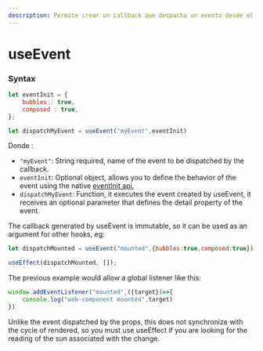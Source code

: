 ```yaml
---
description: Permite crear un callback que despacha un evento desde el web-component
---
```


# useEvent

### Syntax

```jsx
let eventInit = {
    bubbles : true, 
    composed : true,
};

let dispatchMyEvent = useEvent("myEvent",eventInit)
```

Donde :

* `"myEvent"`: String required, name of the event to be dispatched by the callback.
* `eventInit`: Optional object, allows you to define the behavior of the event using the native [eventInit api.](https://developer.mozilla.org/es/docs/Web/API/Event/Event)
* `dispatchMyEvent`: Function, it executes the event created by useEvent, it receives an optional parameter that defines the detail property of the event.

The callback generated by useEvent is immutable, so it can be used as an argument for other hooks, eg:

```javascript
let dispatchMounted = useEvent("mounted",{bubbles:true,composed:true});

useEffect(dispatchMounted, []);
```

The previous example would allow a global listener like this:

```javascript
window.addEventListener("mounted",({target})=>{
    console.log("web-component mounted",target)
})
```

Unlike the event dispatched by the props, this does not synchronize with the cycle of rendered, so you must use useEffect if you are looking for the reading of the sun associated with the change.

